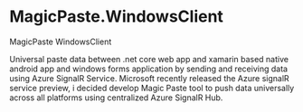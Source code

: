 # MagicPaste.WindowsClient
MagicPaste WindowsClient

Universal paste data between .net core web app and xamarin based native android app and windows forms application 
by sending and receiving data using Azure SignalR Service. Microsoft recently released the Azure signalR service preview,
i decided develop Magic Paste tool to push data universally across all platforms using centralized Azure SignalR Hub.

